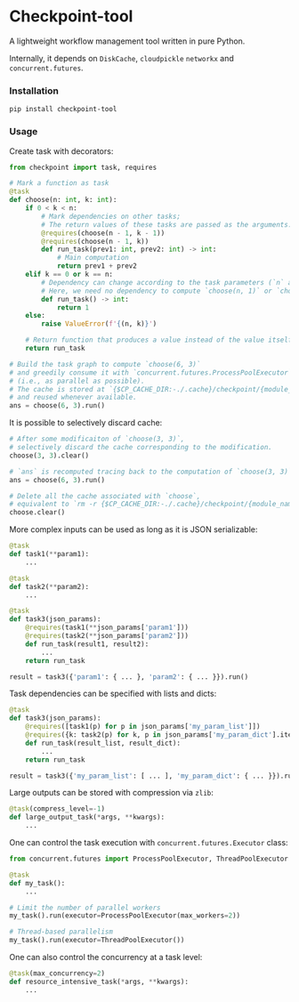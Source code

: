 # Checkpoint-tool
A lightweight workflow management tool written in pure Python.

Internally, it depends on `DiskCache`, `cloudpickle` `networkx` and `concurrent.futures`.


### Installation
```
pip install checkpoint-tool
```

### Usage
Create task with decorators:
```python
from checkpoint import task, requires

# Mark a function as task
@task
def choose(n: int, k: int):
    if 0 < k < n:
        # Mark dependencies on other tasks;
        # The return values of these tasks are passed as the arguments.
        @requires(choose(n - 1, k - 1))
        @requires(choose(n - 1, k)) 
        def run_task(prev1: int, prev2: int) -> int:
            # Main computation
            return prev1 + prev2
    elif k == 0 or k == n:
        # Dependency can change according to the task parameters (`n` and `k`).
        # Here, we need no dependency to compute `choose(n, 1)` or `choose(n, n)`.
        def run_task() -> int:
            return 1
    else:
        raise ValueError(f'{(n, k)}')

    # Return function that produces a value instead of the value itself.
    return run_task

# Build the task graph to compute `choose(6, 3)`
# and greedily consume it with `concurrent.futures.ProcessPoolExecutor`
# (i.e., as parallel as possible).
# The cache is stored at `{$CP_CACHE_DIR:-./.cache}/checkpoint/{module_name}.{function_name}/...`
# and reused whenever available.
ans = choose(6, 3).run()
```

It is possible to selectively discard cache: 
```python
# After some modificaiton of `choose(3, 3)`,
# selectively discard the cache corresponding to the modification.
choose(3, 3).clear()

# `ans` is recomputed tracing back to the computation of `choose(3, 3)`.
ans = choose(6, 3).run()

# Delete all the cache associated with `choose`,
# equivalent to `rm -r {$CP_CACHE_DIR:-./.cache}/checkpoint/{module_name}.choose`.
choose.clear()            
```

More complex inputs can be used as long as it is JSON serializable:
```python
@task
def task1(**param1):
    ...

@task
def task2(**param2):
    ...

@task
def task3(json_params):
    @requires(task1(**json_params['param1']))
    @requires(task2(**json_params['param2']))
    def run_task(result1, result2):
        ...
    return run_task

result = task3({'param1': { ... }, 'param2': { ... }}).run()
```

Task dependencies can be specified with lists and dicts:
```python
@task
def task3(json_params):
    @requires([task1(p) for p in json_params['my_param_list']])
    @requires({k: task2(p) for k, p in json_params['my_param_dict'].items()})
    def run_task(result_list, result_dict):
        ...
    return run_task

result = task3({'my_param_list': [ ... ], 'my_param_dict': { ... }}).run()
```

Large outputs can be stored with compression via `zlib`:
```python
@task(compress_level=-1)
def large_output_task(*args, **kwargs):
    ...
```

One can control the task execution with `concurrent.futures.Executor` class:
```python
from concurrent.futures import ProcessPoolExecutor, ThreadPoolExecutor

@task
def my_task():
    ...

# Limit the number of parallel workers
my_task().run(executor=ProcessPoolExecutor(max_workers=2))

# Thread-based parallelism
my_task().run(executor=ThreadPoolExecutor())
```

One can also control the concurrency at a task level:
```python
@task(max_concurrency=2)
def resource_intensive_task(*args, **kwargs):
    ...
```
